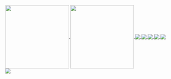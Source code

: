 <a href="https://github-readme-stats-fernandobades-projects.vercel.app/api?username=fernandobade&show=prs_merged,prs_merged_percentage&theme=transparent&rank_icon=github&hide_border=true&show_icons=true">
  <img height=200 align="center" src="https://github-readme-stats-fernandobades-projects.vercel.app/api?username=fernandobade&show=prs_merged,prs_merged_percentage&theme=transparent&rank_icon=github&hide_border=true&show_icons=true" />
</a>
<a href="https://github-readme-stats-fernandobades-projects.vercel.app/api/wakatime?username=fernandobade&hide=binary,other,json,text,prolog,gdscript3,bash,xml&hide_border=true&layout=compact&custom_title=Learning%20Path%20So%20Far&card_width=450&langs_count=10&theme=transparent">
  <img height=200 align="center" src="https://github-readme-stats-fernandobades-projects.vercel.app/api/wakatime?username=fernandobade&hide=binary,other,json,text,prolog,gdscript3,bash,xml&hide_border=true&layout=compact&custom_title=Learning%20Path%20So%20Far&card_width=450&langs_count=10&theme=transparent&card_width=320" />
</a>

<a href="https://github-readme-stats-fernandobades-projects.vercel.app">
  <img align="center" src="https://github-readme-stats.vercel.app/api/pin/?username=fernandobade&repo=stardewOS&hide_border=true" />
</a>
<a href="https://github-readme-stats-fernandobades-projects.vercel.app">
  <img align="center" src="https://github-readme-stats.vercel.app/api/pin/?username=fernandobade&repo=poke-ipsum&hide_border=true" />
</a>

<a href="https://github-readme-stats-fernandobades-projects.vercel.app">
  <img align="center" src="https://github-readme-stats.vercel.app/api/pin/?username=fernandobade&repo=stardewOS&hide_border=true" />
</a>
<a href="https://github-readme-stats-fernandobades-projects.vercel.app">
  <img align="center" src="https://github-readme-stats.vercel.app/api/pin/?username=fernandobade&repo=laurus&hide_border=true" />
</a>

<a href="https://github-readme-stats-fernandobades-projects.vercel.app">
  <img align="center" src="https://github-readme-stats.vercel.app/api/pin/?username=fernandobade&repo=certified-tech-developer&hide_border=true" />
</a>
<a href="https://github-readme-stats-fernandobades-projects.vercel.app">
  <img align="center" src="https://github-readme-stats.vercel.app/api/pin/?username=fernandobade&repo=projeto-aluchefs&hide_border=true" />
</a>
